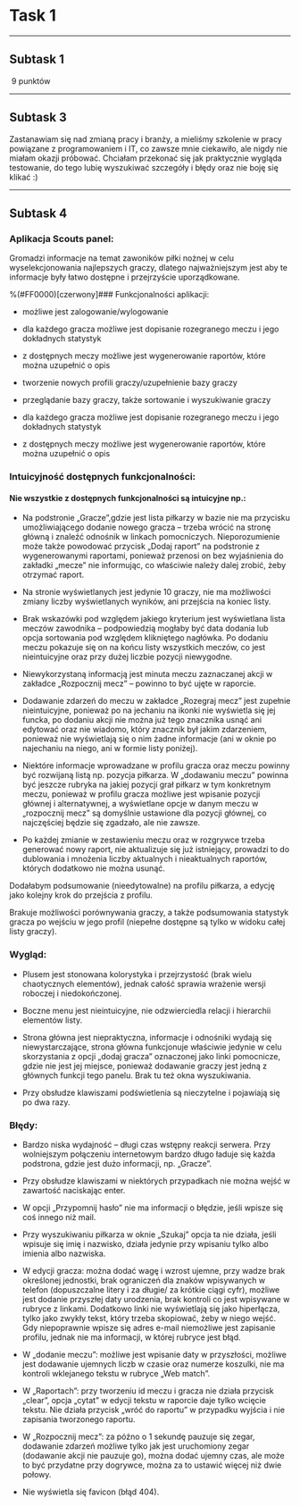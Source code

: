 Task 1
======

* * *

Subtask 1
---------

 9 punktów

* * *

Subtask 3
---------

Zastanawiam się nad zmianą pracy i branży, a mieliśmy szkolenie w pracy powiązane z programowaniem i IT, co zawsze mnie ciekawiło, ale nigdy nie miałam okazji próbować. Chciałam przekonać się jak praktycznie wygląda testowanie, do tego lubię wyszukiwać szczegóły i błędy oraz nie boję się klikać :)

* * *

Subtask 4
---------

### Aplikacja Scouts panel:

Gromadzi informacje na temat zawoników piłki nożnej w celu wyselekcjonowania najlepszych graczy, dlatego najważniejszym jest aby te informacje były łatwo dostępne i przejrzyście uporządkowane.

%(#F​​F000​0)[czerwony]### Funkcjonalności aplikacji:

*   możliwe jest zalogowanie/wylogowanie

*   dla każdego gracza możliwe jest dopisanie rozegranego meczu i jego dokładnych statystyk

*   z dostępnych meczy możliwe jest wygenerowanie raportów, które można uzupełnić o opis

*   tworzenie nowych profili graczy/uzupełnienie bazy graczy
*   przeglądanie bazy graczy, także sortowanie i wyszukiwanie graczy
    
*   dla każdego gracza możliwe jest dopisanie rozegranego meczu i jego dokładnych statystyk
    
*   z dostępnych meczy możliwe jest wygenerowanie raportów, które można uzupełnić o opis
    

### Intuicyjność dostępnych funkcjonalności:

#### Nie wszystkie z dostępnych funkcjonalności są intuicyjne np.:

*   Na podstronie „Gracze”,gdzie jest lista piłkarzy w bazie nie ma przycisku umożliwiającego dodanie nowego gracza – trzeba wrócić na stronę główną i znaleźć odnośnik w linkach pomocniczych. Nieporozumienie może także powodować przycisk „Dodaj raport” na podstronie z wygenerowanymi raportami, ponieważ przenosi on bez wyjaśnienia do zakładki „mecze” nie informując, co właściwie należy dalej zrobić, żeby otrzymać raport.
    
*   Na stronie wyświetlanych jest jedynie 10 graczy, nie ma możliwości zmiany liczby wyświetlanych wyników, ani przejścia na koniec listy.
    
*   Brak wskazówki pod względem jakiego kryterium jest wyświetlana lista meczów zawodnika – podpowiedzią mogłaby być data dodania lub opcja sortowania pod względem klikniętego nagłówka. Po dodaniu meczu pokazuje się on na końcu listy wszystkich meczów, co jest nieintuicyjne oraz przy dużej liczbie pozycji niewygodne.
    
*   Niewykorzystaną informacją jest minuta meczu zaznaczanej akcji w zakładce „Rozpocznij mecz” – powinno to być ujęte w raporcie.
    
*   Dodawanie zdarzeń do meczu w zakładce „Rozegraj mecz” jest zupełnie nieintuicyjne, ponieważ po na jechaniu na ikonki nie wyświetla się jej funcka, po dodaniu akcji nie można już tego znacznika usnąć ani edytować oraz nie wiadomo, który znacznik był jakim zdarzeniem, ponieważ nie wyświetlają się o nim żadne informacje (ani w oknie po najechaniu na niego, ani w formie listy poniżej).
    
*   Niektóre informacje wprowadzane w profilu gracza oraz meczu powinny być rozwijaną listą np. pozycja piłkarza. W „dodawaniu meczu” powinna być jeszcze rubryka na jakiej pozycji grał piłkarz w tym konkretnym meczu, ponieważ w profilu gracza możliwe jest wpisanie pozycji głównej i alternatywnej, a wyświetlane opcje w danym meczu w „rozpocznij mecz” są domyślnie ustawione dla pozycji głównej, co najczęściej będzie się zgadzało, ale nie zawsze.
    
*   Po każdej zmianie w zestawieniu meczu oraz w rozgrywce trzeba generować nowy raport, nie aktualizuje się już istniejący, prowadzi to do dublowania i mnożenia liczby aktualnych i nieaktualnych raportów, których dodatkowo nie można usunąć.
    

Dodałabym podsumowanie (nieedytowalne) na profilu piłkarza, a edycję jako kolejny krok do przejścia z profilu.

Brakuje możliwości porównywania graczy, a także podsumowania statystyk gracza po wejściu w jego profil (niepełne dostępne są tylko w widoku całej listy graczy).

### Wygląd:

*   Plusem jest stonowana kolorystyka i przejrzystość (brak wielu chaotycznych elementów), jednak całość sprawia wrażenie wersji roboczej i niedokończonej.
    
*   Boczne menu jest nieintuicyjne, nie odzwierciedla relacji i hierarchii elementów listy.
    
*   Strona główna jest niepraktyczna, informacje i odnośniki wydają się niewystarczające, strona główna funkcjonuje właściwie jedynie w celu skorzystania z opcji „dodaj gracza” oznaczonej jako linki pomocnicze, gdzie nie jest jej miejsce, ponieważ dodawanie graczy jest jedną z głównych funkcji tego panelu. Brak tu też okna wyszukiwania.
    
*   Przy obsłudze klawiszami podświetlenia są nieczytelne i pojawiają się po dwa razy.
    

### Błędy:

*   Bardzo niska wydajność – długi czas wstępny reakcji serwera. Przy wolniejszym połączeniu internetowym bardzo długo ładuje się każda podstrona, gdzie jest dużo informacji, np. „Gracze”.
*   Przy obsłudze klawiszami w niektórych przypadkach nie można wejść w zawartość naciskając enter.
    
*   W opcji „Przypomnij hasło” nie ma informacji o błędzie, jeśli wpisze się coś innego niż mail.
    
*   Przy wyszukiwaniu piłkarza w oknie „Szukaj” opcja ta nie działa, jeśli wpisuje się imię i nazwisko, działa jedynie przy wpisaniu tylko albo imienia albo nazwiska.
    
*   W edycji gracza: można dodać wagę i wzrost ujemne, przy wadze brak określonej jednostki, brak ograniczeń dla znaków wpisywanych w telefon (dopuszczalne litery i za długie/ za krótkie ciągi cyfr), możliwe jest dodanie przyszłej daty urodzenia, brak kontroli co jest wpisywane w rubryce z linkami. Dodatkowo linki nie wyświetlają się jako hiperłącza, tylko jako zwykły tekst, który trzeba skopiować, żeby w niego wejść. Gdy niepoprawnie wpisze się adres e-mail niemożliwe jest zapisanie profilu, jednak nie ma informacji, w której rubryce jest błąd.
    
*   W „dodanie meczu”: możliwe jest wpisanie daty w przyszłości, możliwe jest dodawanie ujemnych liczb w czasie oraz numerze koszulki, nie ma kontroli wklejanego tekstu w rubryce „Web match”.
    
*   W „Raportach”: przy tworzeniu id meczu i gracza nie działa przycisk „clear”, opcja „cytat” w edycji tekstu w raporcie daje tylko wcięcie tekstu. Nie działa przycisk „wróć do raportu” w przypadku wyjścia i nie zapisania tworzonego raportu.
    
*   W „Rozpocznij mecz”: za późno o 1 sekundę pauzuje się zegar, dodawanie zdarzeń możliwe tylko jak jest uruchomiony zegar (dodawanie akcji nie pauzuje go), można dodać ujemny czas, ale może to być przydatne przy dogrywce, można za to ustawić więcej niż dwie połowy.
    
*   Nie wyświetla się favicon (błąd 404).
